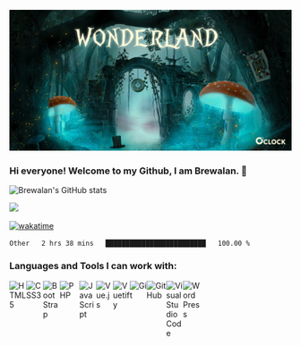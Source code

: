 
![Cover](https://github.com/Brewalan74/Brewalan74/blob/master/img/cover.jpeg)

### Hi everyone! Welcome to my Github, I am Brewalan. 👋

![Brewalan's GitHub stats](https://github-readme-stats.vercel.app/api?username=Brewalan74&theme=merko&show_icons=true&&count_private=true&include_all_commits=true)

<img align="rigth" src="https://github-readme-stats.vercel.app/api/top-langs/?username=Brewalan74&layout=compact&theme=merko" height=235 />

[![wakatime](https://wakatime.com/badge/user/2f1cc193-a445-42bd-8c55-7b5ab93f0467.svg)](https://wakatime.com/@2f1cc193-a445-42bd-8c55-7b5ab93f0467)

<!--START_SECTION:waka-->

```text
Other   2 hrs 38 mins   █████████████████████████   100.00 %
```

<!--END_SECTION:waka-->

### Languages and Tools I can work with:

[<img align="left" alt="HTML5" width="30px" src="https://www.svgrepo.com/show/120930/html.svg" />][html]
[<img align="left" alt="CSS3" width="30px" src="https://www.svgrepo.com/show/134149/css.svg" />][css]
[<img align="left" alt="BootStrap" width="30px" src="https://www.svgrepo.com/show/353498/bootstrap.svg" />][bs]
[<img align="left" alt="PHP" width="35px" src="https://www.svgrepo.com/show/349474/php.svg" />][php]
[<img align="left" alt="JavaScript" width="30px" src="https://www.svgrepo.com/show/29753/javascript.svg" />][js]
[<img align="left" alt="Vue.js" width="30px" src="https://www.svgrepo.com/show/333624/vuejs.svg" />][vjs]
[<img align="left" alt="Vuetify" width="30px" src="https://www.svgrepo.com/show/306946/vuetify.svg" />][vty]
[<img align="left" alt="Git" width="30px" src="https://www.svgrepo.com/show/373623/git.svg" />][git]
[<img align="left" alt="GitHub" width="35px" src="https://www.svgrepo.com/show/312259/github.svg" />][github]
[<img align="left" alt="Visual Studio Code" width="30px" src="https://www.svgrepo.com/show/331782/visual-studio.svg" />][vs]
[<img align="left" alt="WordPress" width="30px" src="https://www.svgrepo.com/show/349568/wordpress.svg" />][wp]

<br />
<br />

[html]: https://developer.mozilla.org/en-US/docs/Web/HTML
[css]:https://developer.mozilla.org/en-US/docs/Web/CSS
[bs]:https://getbootstrap.com/
[php]: https://www.php.net/
[js]: https://developer.mozilla.org/en-US/docs/Web/JavaScript
[vjs]: https://vuejs.org/
[vty]: https://vuetifyjs.com/en/
[git]:https://git-scm.com/
[github]: https://github.com/Brewalan74
[vs]: https://visualstudio.microsoft.com/
[wp]: https://wordpress.org/
[twitter]: https://twitter.com/brew_spk
[linkedin]: https://www.linkedin.com/in/stefan-p-k-a6b11392/






<!--
**Brewalan74/Brewalan74** is a ✨ _special_ ✨ repository because its `README.md` (this file) appears on your GitHub profile.

Here are some ideas to get you started:

- 🔭 I’m currently working on ...
- 🌱 I’m currently learning ...
- 👯 I’m looking to collaborate on ...
- 🤔 I’m looking for help with ...
- 💬 Ask me about ...
- 📫 How to reach me: ...
- 😄 Pronouns: ...
- ⚡ Fun fact: ...
-->
